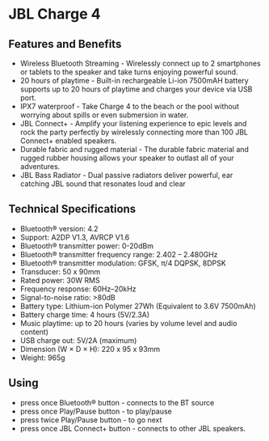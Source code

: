 # JBL Charge 4

## Features and Benefits

* Wireless Bluetooth Streaming - Wirelessly connect up to 2 smartphones or
tablets to the speaker and take turns enjoying powerful sound.
* 20 hours of playtime - Built-in rechargeable Li-ion 7500mAH battery supports
up to 20 hours of playtime and charges your device via USB port.
* IPX7 waterproof - Take Charge 4 to the beach or the pool without worrying
about spills or even submersion in water.
* JBL Connect+ - Amplify your listening experience to epic levels and rock the
party perfectly by wirelessly connecting more than 100 JBL Connect+ enabled
speakers.
* Durable fabric and rugged material - The durable fabric material and rugged
rubber housing allows your speaker to outlast all of your adventures.
* JBL Bass Radiator - Dual passive radiators deliver powerful, ear catching JBL
sound that resonates loud and clear

## Technical Specifications

* Bluetooth® version: 4.2
* Support: A2DP V1.3, AVRCP V1.6
* Bluetooth® transmitter power: 0-20dBm
* Bluetooth® transmitter frequency range: 2.402 – 2.480GHz
* Bluetooth® transmitter modulation: GFSK, π/4 DQPSK, 8DPSK
* Transducer: 50 x 90mm
* Rated power: 30W RMS
* Frequency response: 60Hz–20kHz
* Signal-to-noise ratio: >80dB
* Battery type: Lithium-ion Polymer 27Wh (Equivalent to 3.6V 7500mAh)
* Battery charge time: 4 hours (5V/2.3A)
* Music playtime: up to 20 hours (varies by volume level and audio content)
* USB charge out: 5V/2A (maximum)
* Dimension (W × D × H): 220 x 95 x 93mm
* Weight: 965g

## Using

* press once Bluetooth® button - connects to the BT source
* press once Play/Pause button - to play/pause
* press twice Play/Pause button - to go next
* press once JBL Connect+ button - connects to other JBL speakers.
